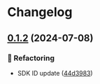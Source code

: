 # Changelog

## [0.1.2](https://github.com/spotify/confidence-sdk-rust/compare/v0.1.1...0.1.2) (2024-07-08)


### 🔄 Refactoring

* SDK ID update ([44d3983](https://github.com/spotify/confidence-sdk-rust/commit/44d3983075f3e310d1411da226a9b6e7b9abaf23))

